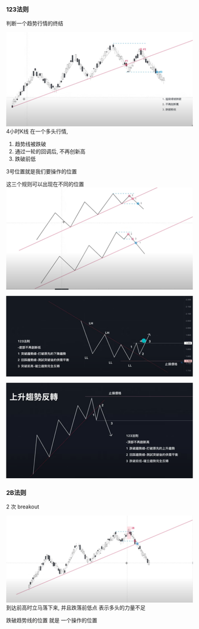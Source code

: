    
### 123法则
判断一个趋势行情的终结



![](../../assets/Pasted%20image%2020240509160918.png)
4小时K线
在一个多头行情, 

1. 趋势线被跌破
2. 通过一轮的回调后, 不再创新高
3. 跌破前低

3号位置就是我们要操作的位置

这三个规则可以出现在不同的位置
![](../../assets/Pasted%20image%2020240509162242.png)






![](../../assets/Pasted%20image%2020240509171556.png)



![](../../assets/Pasted%20image%2020240509171639.png)



### 2B法则

2 次 breakout


![](../../assets/Pasted%20image%2020240509162406.png)
到达前高时立马落下来, 并且跌落前低点
表示多头的力量不足

跌破趋势线的位置 就是 一个操作的位置
